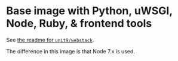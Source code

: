 # Base image with Python, uWSGI, Node, Ruby, & frontend tools

See [the readme for `unit9/webstack`](/webstack).

The difference in this image is that Node 7.x is used.
